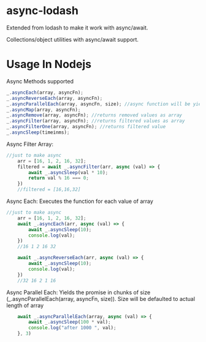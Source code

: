 # async-lodash

Extended from lodash to make it work with async/await.

Collections/object utilities with async/await support.


# Usage In Nodejs

Async Methods supported

```js
_.asyncEach(array, asyncFn);
_.asyncReverseEach(array, asyncFn);
_.asyncParallelEach(array, asyncFn, size); //async function will be yielded paralelly in chunks of given size
_.asyncMap(array, asyncFn);
_.asyncRemove(array, asyncFn); //returns removed values as array
_.asyncFilter(array, asyncFn); //returns filtered values as array
_.asyncFilterOne(array, asyncFn); //returns filtered value
_.asyncSleep(timeinms);
```

Async Filter Array: 

```js
//just to make async
    arr = [16, 1, 2, 16, 32];
    filtered = await _.asyncFilter(arr, async (val) => {
        await _.asyncSleep(val * 10);
        return val % 16 === 0;
    })
    //filtered = [16,16,32]
```

Async Each: 
Executes the function for each value of array

```js
//just to make async
    arr = [16, 1, 2, 16, 32];
    await _.asyncEach(arr, async (val) => {
        await _.asyncSleep(10);
        console.log(val);
    })
    //16 1 2 16 32

    await _.asyncReverseEach(arr, async (val) => {
        await _.asyncSleep(10);
        console.log(val);
    })
    //32 16 2 1 16
```

Async Parallel Each: 
Yields the promise in chunks of size (_.asyncParallelEach(array, asyncFn, size)). Size will be defaulted to actual length of array 

```js
    await _.asyncParallelEach(array, async (val) => {
        await _.asyncSleep(100 * val);
        console.log("after 1000 ", val);
    }, 3)
```
